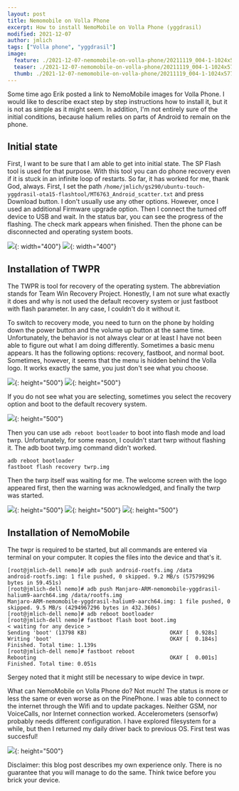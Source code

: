 ```yaml
---
layout: post
title: Nemomobile on Volla Phone
excerpt: How to install NemoMobile on Volla Phone (yggdrasil)
modified: 2021-12-07
author: jmlich
tags: ["Volla phone", "yggdrasil"]
image:
  feature: ./2021-12-07-nemomobile-on-volla-phone/20211119_004-1-1024x577.jpg
  teaser: ./2021-12-07-nemomobile-on-volla-phone/20211119_004-1-1024x577.jpg
  thumb: ./2021-12-07-nemomobile-on-volla-phone/20211119_004-1-1024x577.jpg
---
```


Some time ago Erik posted a link to NemoMobile images for Volla Phone. I would like to describe exact step by step
instructions how to install it, but it is not as simple as it might seem. In addition, I'm not entirely sure of
the initial conditions, because halium relies on parts of Android to remain on the phone. 

## Initial state

First, I want to be sure that I am able to get into initial state. The SP Flash tool is used for that purpose.
With this tool you can do phone recovery even if it is stuck in an infinite loop of restarts. So far, 
it has worked for me, thank God, always. First, I set the path `/home/jmlich/gs290/ubuntu-touch-yggdrasil-ota15-flashtool/MT6763_Android_scatter.txt` and
press Download button. I don't usually use any other options. However, once I used an additional Firmware upgrade option. Then I connect the turned off
device to USB and wait. In the status bar, you can see the progress of the flashing. The check mark appears when finished.
Then the phone can be disconnected and operating system boots.

![](/images/2021-12-07-nemomobile-on-volla-phone/Screenshot-at-2021-12-05-09-45-38-1024x677.png){: width="400"}
![](/images/2021-12-07-nemomobile-on-volla-phone/Screenshot-at-2021-12-05-09-49-51.png){: width="400"}

## Installation of TWPR

The TWPR is tool for recovery of the operating system. The abbreviation stands for Team Win Recovery Project.
Honestly, I am not sure what exactly it does and why is not used the default recovery system or just fastboot with flash parameter. In any case, I couldn't do it without it.

To switch to recovery mode, you need to turn on the phone by holding down the power button and the volume up
button at the same time. Unfortunately, the behavior is not always clear or at least I have not been able to
figure out what I am doing differently. Sometimes a basic menu appears. It has the following options: recovery,
fastboot, and normal boot. Sometimes, however, it seems that the menu is hidden behind the Volla logo. 
It works exactly the same, you just don't see what you choose. 

![](/images/2021-12-07-nemomobile-on-volla-phone/20211119_013-3-577x1024.jpg){: height="500"}
![](/images/2021-12-07-nemomobile-on-volla-phone/20211119_017-4.jpg){: height="500"}

If you do not see what you are selecting, sometimes you select the recovery option and boot to the default recovery system. 

![](/images/2021-12-07-nemomobile-on-volla-phone/20211119_014-2.jpg){: height="500"}


Then you can use `adb reboot bootloader` to boot into flash mode and load twrp.
Unfortunately, for some reason, I couldn't start twrp without flashing it. The adb boot twrp.img command didn't worked.

```
adb reboot bootloader
fastboot flash recovery twrp.img
```

Then the twrp itself was waiting for me. The welcome screen with the logo appeared first, then the warning was acknowledged, and finally the twrp was started. 

![](/images/2021-12-07-nemomobile-on-volla-phone/20211119_011-577x1024.jpg){: height="500"}
![](/images/2021-12-07-nemomobile-on-volla-phone/20211119_002-577x1024.jpg){: height="500"}
![](/images/2021-12-07-nemomobile-on-volla-phone/20211119_003-scaled.jpg){: height="500"}


## Installation of NemoMobile

The twpr is required to be started, but all commands are entered via terminal on
your computer. It copies the files into the device and that's it.

```
[root@jmlich-dell nemo]# adb push android-rootfs.img /data
android-rootfs.img: 1 file pushed, 0 skipped. 9.2 MB/s (575799296 bytes in 59.451s)
[root@jmlich-dell nemo]# adb push Manjaro-ARM-nemomobile-yggdrasil-halium9-aarch64.img /data/rootfs.img
Manjaro-ARM-nemomobile-yggdrasil-halium9-aarch64.img: 1 file pushed, 0 skipped. 9.5 MB/s (4294967296 bytes in 432.360s)
[root@jmlich-dell nemo]# adb reboot bootloader
[root@jmlich-dell nemo]# fastboot flash boot boot.img
< waiting for any device >
Sending 'boot' (13798 KB)                          OKAY [  0.928s]
Writing 'boot'                                     OKAY [  0.184s]
Finished. Total time: 1.139s
[root@jmlich-dell nemo]# fastboot reboot
Rebooting                                          OKAY [  0.001s]
Finished. Total time: 0.051s
```

Sergey noted that it might still be necessary to wipe device in twpr.

What can NemoMobile on Volla Phone do? Not much! The status is more or less the same or even worse as on the PinePhone. I was able to connect to
the internet through the Wifi and to update packages. Neither GSM, nor VoiceCalls, nor Internet connection worked. Accelerometers (sensorfw)
probably needs different configuration. I have explored filesystem for a while, but then I returned my daily driver back to previous OS.
First test was succesful!

![](/images/2021-12-07-nemomobile-on-volla-phone/20211118_001-scaled.jpg){: height="500"}

Disclaimer: this blog post describes my own experience only. There is no guarantee that you will manage to do the same. Think twice before you brick your device.
